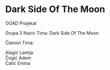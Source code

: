 # Dark Side Of The Moon
OOAD Projekat

Grupa 3 
Naziv Tima: Dark Side Of The Moon 

Članovi Tima:

Alagić Lamija  
Čogić Adem  
Ćatić Emina
